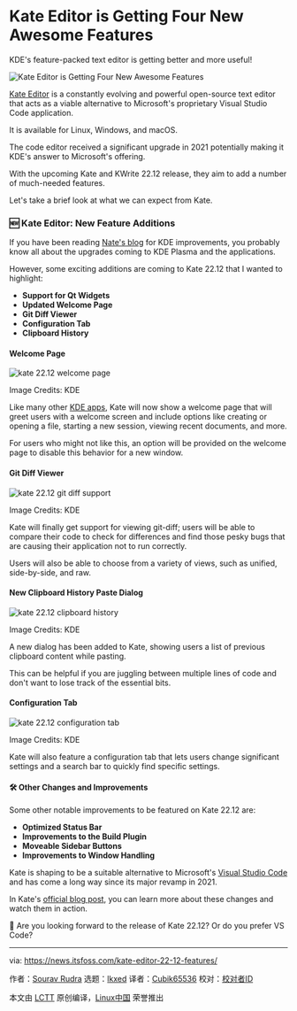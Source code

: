 [#]: subject: "Kate Editor is Getting Four New Awesome Features"
[#]: via: "https://news.itsfoss.com/kate-editor-22-12-features/"
[#]: author: "Sourav Rudra https://news.itsfoss.com/author/sourav/"
[#]: collector: "lkxed"
[#]: translator: "Cubik65536"
[#]: reviewer: " "
[#]: publisher: " "
[#]: url: " "

Kate Editor is Getting Four New Awesome Features
======

KDE's feature-packed text editor is getting better and more useful!

![Kate Editor is Getting Four New Awesome Features][1]

[Kate Editor][2] is a constantly evolving and powerful open-source text editor that acts as a viable alternative to Microsoft's proprietary Visual Studio Code application.

It is available for Linux, Windows, and macOS.

The code editor received a significant upgrade in 2021 potentially making it KDE's answer to Microsoft's offering.

With the upcoming Kate and KWrite 22.12 release, they aim to add a number of much-needed features.

Let's take a brief look at what we can expect from Kate.

### 🆕 Kate Editor: New Feature Additions

If you have been reading [Nate's blog][3] for KDE improvements, you probably know all about the upgrades coming to KDE Plasma and the applications.

However, some exciting additions are coming to Kate 22.12 that I wanted to highlight:

- **Support for Qt Widgets**
- **Updated Welcome Page**
- **Git Diff Viewer**
- **Configuration Tab**
- **Clipboard History**

#### Welcome Page

![kate 22.12 welcome page][4]

Image Credits: KDE

Like many other [KDE apps][5], Kate will now show a welcome page that will greet users with a welcome screen and include options like creating or opening a file, starting a new session, viewing recent documents, and more.

For users who might not like this, an option will be provided on the welcome page to disable this behavior for a new window.

#### Git Diff Viewer

![kate 22.12 git diff support][6]

Image Credits: KDE

Kate will finally get support for viewing git-diff; users will be able to compare their code to check for differences and find those pesky bugs that are causing their application not to run correctly.

Users will also be able to choose from a variety of views, such as unified, side-by-side, and raw.

#### New Clipboard History Paste Dialog

![kate 22.12 clipboard history][7]

Image Credits: KDE

A new dialog has been added to Kate, showing users a list of previous clipboard content while pasting.

This can be helpful if you are juggling between multiple lines of code and don't want to lose track of the essential bits.

#### Configuration Tab

![kate 22.12 configuration tab][8]

Image Credits: KDE

Kate will also feature a configuration tab that lets users change significant settings and a search bar to quickly find specific settings.

#### 🛠️ Other Changes and Improvements

Some other notable improvements to be featured on Kate 22.12 are:

- **Optimized Status Bar**
- **Improvements to the Build Plugin**
- **Moveable Sidebar Buttons**
- **Improvements to Window Handling**

Kate is shaping to be a suitable alternative to Microsoft's [Visual Studio Code][9] and has come a long way since its major revamp in 2021.

In Kate's [official blog post][10], you can learn more about these changes and watch them in action.

💬 Are you looking forward to the release of Kate 22.12? Or do you prefer VS Code?

--------------------------------------------------------------------------------

via: https://news.itsfoss.com/kate-editor-22-12-features/

作者：[Sourav Rudra][a]
选题：[lkxed][b]
译者：[Cubik65536](https://github.com/Cubik65536)
校对：[校对者ID](https://github.com/校对者ID)

本文由 [LCTT](https://github.com/LCTT/TranslateProject) 原创编译，[Linux中国](https://linux.cn/) 荣誉推出

[a]: https://news.itsfoss.com/author/sourav/
[b]: https://github.com/lkxed
[1]: https://news.itsfoss.com/content/images/size/w1200/2022/11/kate-4-new-features.jpg
[2]: https://kate-editor.org/
[3]: https://pointieststick.com
[4]: https://news.itsfoss.com/content/images/2022/11/Kate_22.12_Welcome.png
[5]: https://apps.kde.org/
[6]: https://news.itsfoss.com/content/images/2022/11/Kate_22.12_GitDiff-1.png
[7]: https://news.itsfoss.com/content/images/2022/11/Kate_22.12_Clipboard_Hist-1.png
[8]: https://news.itsfoss.com/content/images/2022/11/Kate_22.12_Config-1.png
[9]: https://code.visualstudio.com/
[10]: https://kate-editor.org/post/2022/2022-10-31-treats-for-kate/
